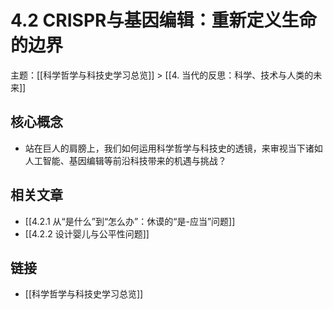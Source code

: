 # 4.2 CRISPR与基因编辑：重新定义生命的边界

主题：[[科学哲学与科技史学习总览]] > [[4. 当代的反思：科学、技术与人类的未来]]

## 核心概念

- 站在巨人的肩膀上，我们如何运用科学哲学与科技史的透镜，来审视当下诸如人工智能、基因编辑等前沿科技带来的机遇与挑战？

## 相关文章

- [[4.2.1 从“是什么”到“怎么办”：休谟的“是-应当”问题]]
- [[4.2.2 设计婴儿与公平性问题]]

## 链接

- [[科学哲学与科技史学习总览]]
